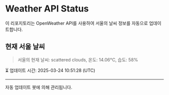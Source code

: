
# Weather API Status

이 리포지토리는 OpenWeather API를 사용하여 서울의 날씨 정보를 자동으로 업데이트합니다.

## 현재 서울 날씨
> 서울의 현재 날씨: scattered clouds, 온도: 14.06°C, 습도: 58%

⏳ 업데이트 시간: 2025-03-24 10:51:28 (UTC)

---
자동 업데이트 봇에 의해 관리됩니다.
